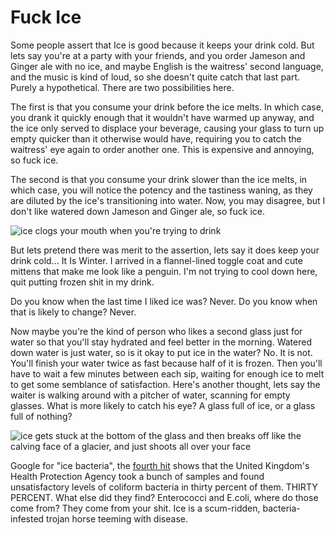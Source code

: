 Fuck Ice
========

Some people assert that Ice is good because it keeps your drink cold.
But lets say you're at a party with your friends, and you order Jameson and Ginger ale with no ice,
and maybe English is the waitress' second language, and the music is kind of loud, so she doesn't quite catch that last part.
Purely a hypothetical.
There are two possibilities here.

The first is that you consume your drink before the ice melts.
In which case, you drank it quickly enough that it wouldn't have warmed up anyway, and the ice only served to displace your beverage,
causing your glass to turn up empty quicker than it otherwise would have, requiring you to catch the waitress' eye again to order another one.
This is expensive and annoying, so fuck ice.

The second is that you consume your drink slower than the ice melts, in which case, you will notice the potency and the tastiness waning,
as they are diluted by the ice's transitioning into water.
Now, you may disagree, but I don't like watered down Jameson and Ginger ale, so fuck ice.

![ice clogs your mouth when you're trying to drink](https://raw.github.com/JoshCheek/writing-class/master/3-constellations-and-spirals/ice-clogs.png)

But lets pretend there was merit to the assertion, lets say it does keep your drink cold... It Is Winter.
I arrived in a flannel-lined toggle coat and cute mittens that make me look like a penguin.
I'm not trying to cool down here, quit putting frozen shit in my drink.

Do you know when the last time I liked ice was? Never. Do you know when that is likely to change? Never.

Now maybe you're the kind of person who likes a second glass just for water so that you'll stay hydrated and feel better in the morning.
Watered down water is just water, so is it okay to put ice in the water? No. It is not.
You'll finish your water twice as fast because half of it is frozen.
Then you'll have to wait a few minutes between each sip, waiting for enough ice to melt to get some semblance of satisfaction.
Here's another thought, lets say the waiter is walking around with a pitcher of water, scanning for empty glasses.
What is more likely to catch his eye? A glass full of ice, or a glass full of nothing?

![ice gets stuck at the bottom of the glass and then breaks off like the calving face of a glacier, and just shoots all over your face](https://raw.github.com/JoshCheek/writing-class/master/3-constellations-and-spirals/ice-calving.png)

Google for "ice bacteria", the [fourth hit](http://www.dailymail.co.uk/health/article-2036682/Chilling-truth-ice-drink-covered-bacteria.html)
shows that the United Kingdom's Health Protection Agency took a bunch of samples and found
unsatisfactory levels of coliform bacteria in thirty percent of them. THIRTY PERCENT.
What else did they find? Enterococci and E.coli, where do those come from? They come from your shit.
Ice is a scum-ridden, bacteria-infested trojan horse teeming with disease.
